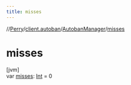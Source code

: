 ```yaml
---
title: misses
---
```

//[Perry](../../../index.html)/[client.autoban](../index.html)/[AutobanManager](index.html)/[misses](misses.html)



# misses



[jvm]\
var [misses](misses.html): [Int](https://kotlinlang.org/api/latest/jvm/stdlib/kotlin/-int/index.html) = 0




